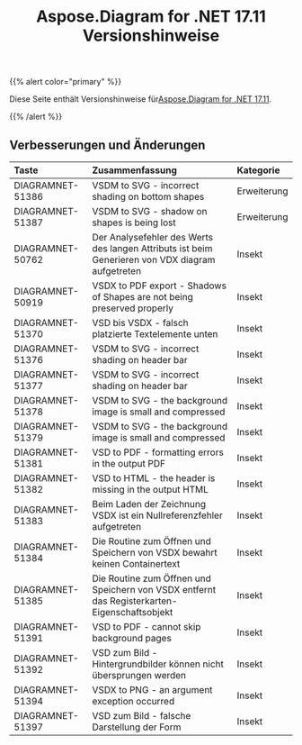 ﻿---
title: Aspose.Diagram for .NET 17.11 Versionshinweise
type: docs
weight: 20
url: /de/net/aspose-diagram-for-net-17-11-release-notes/
---
{{% alert color="primary" %}} 

 Diese Seite enthält Versionshinweise für[Aspose.Diagram for .NET 17.11](https://www.nuget.org/packages/Aspose.Diagram/17.11.0).

{{% /alert %}} 
## **Verbesserungen und Änderungen**

|**Taste**|**Zusammenfassung**|**Kategorie**|
|:- |:- |:- |
|DIAGRAMNET-51386|VSDM to SVG - incorrect shading on bottom shapes|Erweiterung|
|DIAGRAMNET-51387|VSDM to SVG - shadow on shapes is being lost|Erweiterung|
|DIAGRAMNET-50762|Der Analysefehler des Werts des langen Attributs ist beim Generieren von VDX diagram aufgetreten|Insekt|
|DIAGRAMNET-50919|VSDX to PDF export - Shadows of Shapes are not being preserved properly|Insekt|
|DIAGRAMNET-51370|VSD bis VSDX - falsch platzierte Textelemente unten|Insekt|
|DIAGRAMNET-51376|VSDM to SVG - incorrect shading on header bar|Insekt|
|DIAGRAMNET-51377|VSDM to SVG - incorrect shading on header bar|Insekt|
|DIAGRAMNET-51378|VSDM to SVG - the background image is small and compressed|Insekt|
|DIAGRAMNET-51379|VSDM to SVG - the background image is small and compressed|Insekt|
|DIAGRAMNET-51381|VSD to PDF - formatting errors in the output PDF|Insekt|
|DIAGRAMNET-51382|VSD to HTML - the header is missing in the output HTML|Insekt|
|DIAGRAMNET-51383|Beim Laden der Zeichnung VSDX ist ein Nullreferenzfehler aufgetreten|Insekt|
|DIAGRAMNET-51384|Die Routine zum Öffnen und Speichern von VSDX bewahrt keinen Containertext|Insekt|
|DIAGRAMNET-51385|Die Routine zum Öffnen und Speichern von VSDX entfernt das Registerkarten-Eigenschaftsobjekt|Insekt|
|DIAGRAMNET-51391|VSD to PDF - cannot skip background pages|Insekt|
|DIAGRAMNET-51392|VSD zum Bild - Hintergrundbilder können nicht übersprungen werden|Insekt|
|DIAGRAMNET-51394|VSDX to PNG - an argument exception occurred|Insekt|
|DIAGRAMNET-51397|VSD zum Bild - falsche Darstellung der Form|Insekt|


